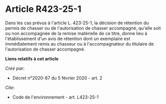 # Article R423-25-1

Dans les cas prévus à l'article L. 423-25-1, la décision de rétention du permis de chasser ou de l'autorisation de chasser
accompagné, qu'elle soit ou non accompagnée de la remise matérielle de ce titre, donne lieu à l'établissement d'un avis de
rétention dont un exemplaire est immédiatement remis au chasseur ou à l'accompagnateur du titulaire de l'autorisation de
chasser accompagné.

**Liens relatifs à cet article**

_Créé par_:

  - Décret n°2020-87 du 5 février 2020 - art. 2

_Cite_:

  - Code de l'environnement - art. L423-25-1
